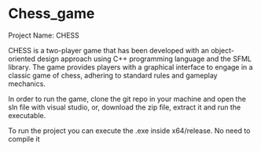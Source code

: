 # Chess_game

Project Name: CHESS

CHESS is a two-player game that has been developed with an object-oriented design approach using C++ programming language and the SFML library. The game provides players with a graphical interface to engage in a classic game of chess, adhering to standard rules and gameplay mechanics.

In order to run the game, clone the git repo in your machine and open the sln file with visual studio, or, download the zip file, extract it and run the executable.

To run the project you can execute the .exe inside x64/release. No need to compile it
